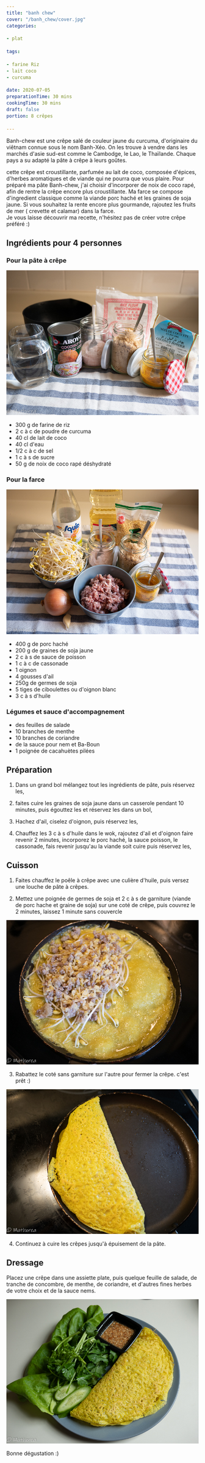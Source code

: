 ```yaml
---
title: "banh chew"
cover: "/banh_chew/cover.jpg"
categories:

- plat

tags:

- farine Riz
- lait coco
- curcuma 

date: 2020-07-05
preparationTime: 30 mins
cookingTime: 30 mins
draft: false
portion: 8 crêpes

---
```

Banh-chew est une crêpe salé de couleur jaune du curcuma, d'originaire du viêtnam connue sous le nom Banh-Xéo. On les trouve à vendre dans les marchés d'asie sud-est comme le Cambodge, le Lao, le Thaïlande. Chaque pays a su adapté la pâte à crêpe à leurs goûtes.
<!--more--> 
cette crêpe est croustillante, parfumée au lait de coco, composée d'épices, d'herbes aromatiques et de viande qui ne pourra que vous plaire.
Pour préparé ma pâte Banh-chew, j'ai choisir d'incorporer de noix de coco rapé, afin de rentre la crêpe encore plus croustillante.
Ma farce se compose d'ingredient classique comme la viande porc haché et les graines de soja jaune. Si vous souhaitez la rente encore plus gourmande, rajoutez les fruits de mer ( crevette et calamar) dans la farce.     
Je vous laisse découvrir ma recette, n'hésitez pas de créer votre crêpe préféré :)

## Ingrédients pour 4 personnes

### Pour la pâte à crêpe

![ingredient](01.jpg)

- 300 g de farine de riz
- 2 c à c de poudre de curcuma
- 40 cl de lait de coco
- 40 cl d'eau
- 1/2 c à c de sel
- 1 c à s de sucre
- 50 g de noix de coco rapé déshydraté 

 ### Pour la farce

![ingredient](02.jpg)

- 400 g de porc haché 
- 200 g de graines de soja jaune
- 2 c à s de sauce de poisson
- 1 c à c de cassonade 
- 1 oignon
- 4 gousses d'ail
- 250g de germes de soja
- 5 tiges de ciboulettes ou d'oignon blanc
- 3 c à s d'huile

### Légumes et sauce d'accompagnement 

- des feuilles de salade
- 10 branches de menthe
- 10 branches de coriandre
- de la sauce pour nem et Ba-Boun
- 1 poignée de cacahuètes pilées

## Préparation ##

1. Dans un grand bol mélangez tout les ingrédients de pâte, puis réservez les,

2. faites cuire les graines de soja jaune dans un casserole pendant 10 minutes, puis égouttez les et réservez les dans un bol, 

3. Hachez d'ail, ciselez d'oignon, puis réservez les,

4. Chauffez les 3 c à s d'huile dans le wok, rajoutez d'ail et d'oignon faire revenir 2 minutes, incorporez le porc haché, la sauce poisson, le cassonade, fais revenir jusqu'au la viande soit cuire puis réservez les,    

## Cuisson ##

1. Faites chauffez le poêle à crêpe avec une culière d'huile, puis versez une louche de pâte à crêpes.

2. Mettez une poignée de germes de soja et  2 c à s de garniture (viande de porc hache et graine de soja) sur une coté de crêpe, puis couvrez le 2 minutes, laissez 1 minute sans couvercle

![decoupe](04.jpg)

3. Rabattez le coté sans garniture sur l'autre pour fermer la crêpe. c'est prêt :)

![decoupe](05.jpg)

4. Continuez à cuire les crêpes jusqu'à épuisement de la pâte.

## Dressage ##

Placez une crêpe dans une assiette plate, puis quelque feuille de salade, de tranche de concombre, de menthe, de coriandre, et d'autres fines herbes de votre choix et de la sauce nems.

![resultat](cover.jpg)

Bonne dégustation :)
